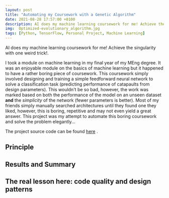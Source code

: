 ```yaml
---
layout: post
title: "Automating my Coursework with a Genetic Algorithm"
date: 2021-08-28 17:57:00 +0100
description: AI does my machine learning coursework for me! Achieve the singularity with this one weird trick!. # Add post description (optional)
img:  Optimized-evolutionary_algorithm.jpg
tags: [Python, TensorFlow, Personal Project, Machine Learning]
---
```

AI does my machine learning coursework for me! Achieve the singularity with one weird trick!.

I took a module on machine learning in my final year of my MEng degree. It was an enjoyable module on the basics of machine learning but it happened to have a rather boring piece of coursework. This coursework simply involved designing and training a simple feedforward neural network to solve a classification task (predicting performance of catapaults from design parameters). This wouldn't be so bad, however, the work was marked based on both the performance of the model on an unseen dataset **and** the *simplicity* of the network (fewer parameters is better). Most of my friends simply manually searched architectures until they found one they liked, however, this is boring, repetitive and may not even yield a great answer. This project was my attempt to automate this boring coursework and solve the problem elegantly...

The project source code can be found [here][repo-link] .

## Principle

## Results and Summary

## The real lesson here: code quality and design patterns

[repo-link]: https://github.com/Charl-AI/Bomb-Disposal-Robot
